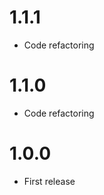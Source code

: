 1.1.1
========================================
- Code refactoring

1.1.0
========================================
- Code refactoring

1.0.0
========================================
- First release
